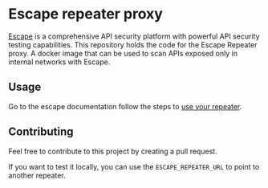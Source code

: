 # Escape repeater proxy

[Escape](https://escape.tech) is a comprehensive API security platform with powerful API security testing capabilities.
This repository holds the code for the Escape Repeater proxy. A docker image that can be used to scan APIs exposed only in internal networks with Escape.

## Usage

Go to the escape documentation follow the steps to [use your repeater](https://docs.escape.tech/documentation/enterprise/private-location).

## Contributing

Feel free to contribute to this project by creating a pull request.

If you want to test it locally, you can use the `ESCAPE_REPEATER_URL` to point to another repeater.
